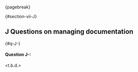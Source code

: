 {pagebreak}


{#section-vii-J}
## J Questions on managing documentation

{#q-J-}
#### Question J-: 

<t.b.d.>

